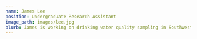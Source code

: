 ```yaml
---
name: James Lee
position: Undergraduate Research Assistant
image_path: images/lee.jpg
blurb: James is working on drinking water quality sampling in Southwest Oklahoma
---
```

